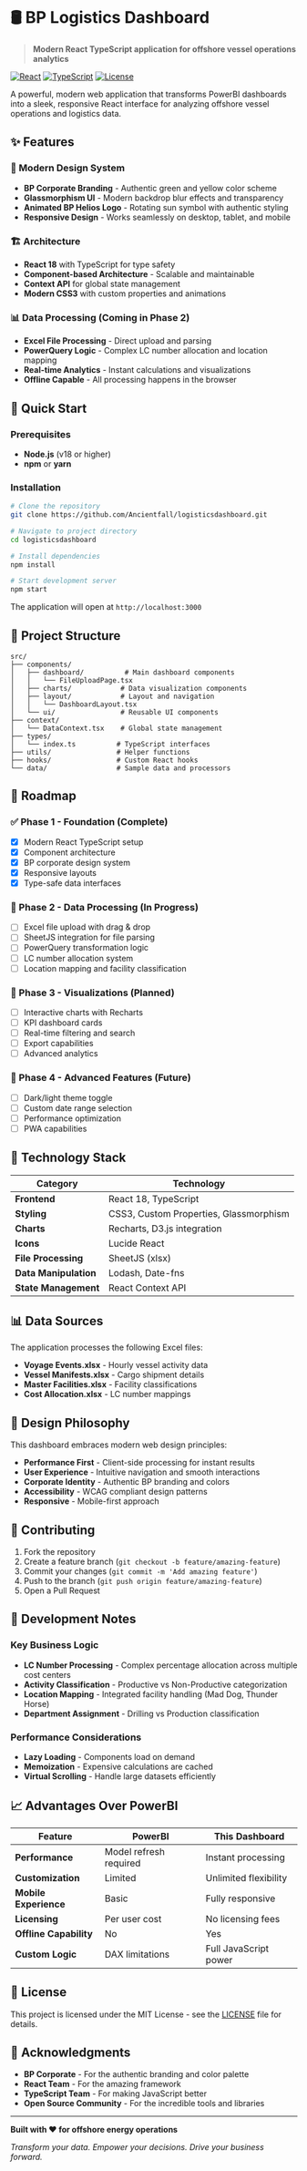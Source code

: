 # 🛢️ BP Logistics Dashboard

> **Modern React TypeScript application for offshore vessel operations analytics**

[![React](https://img.shields.io/badge/React-18.x-blue.svg)](https://reactjs.org/)
[![TypeScript](https://img.shields.io/badge/TypeScript-5.x-blue.svg)](https://www.typescriptlang.org/)
[![License](https://img.shields.io/badge/License-MIT-green.svg)](LICENSE)

A powerful, modern web application that transforms PowerBI dashboards into a sleek, responsive React interface for analyzing offshore vessel operations and logistics data.

## ✨ Features

### 🎨 Modern Design System
- **BP Corporate Branding** - Authentic green and yellow color scheme
- **Glassmorphism UI** - Modern backdrop blur effects and transparency
- **Animated BP Helios Logo** - Rotating sun symbol with authentic styling
- **Responsive Design** - Works seamlessly on desktop, tablet, and mobile

### 🏗️ Architecture
- **React 18** with TypeScript for type safety
- **Component-based Architecture** - Scalable and maintainable
- **Context API** for global state management
- **Modern CSS3** with custom properties and animations

### 📊 Data Processing (Coming in Phase 2)
- **Excel File Processing** - Direct upload and parsing
- **PowerQuery Logic** - Complex LC number allocation and location mapping
- **Real-time Analytics** - Instant calculations and visualizations
- **Offline Capable** - All processing happens in the browser

## 🚀 Quick Start

### Prerequisites
- **Node.js** (v18 or higher)
- **npm** or **yarn**

### Installation

```bash
# Clone the repository
git clone https://github.com/Ancientfall/logisticsdashboard.git

# Navigate to project directory
cd logisticsdashboard

# Install dependencies
npm install

# Start development server
npm start
```

The application will open at `http://localhost:3000`

## 📁 Project Structure

```
src/
├── components/
│   ├── dashboard/          # Main dashboard components
│   │   └── FileUploadPage.tsx
│   ├── charts/            # Data visualization components
│   ├── layout/            # Layout and navigation
│   │   └── DashboardLayout.tsx
│   └── ui/                # Reusable UI components
├── context/
│   └── DataContext.tsx    # Global state management
├── types/
│   └── index.ts          # TypeScript interfaces
├── utils/                # Helper functions
├── hooks/                # Custom React hooks
└── data/                 # Sample data and processors
```

## 🎯 Roadmap

### ✅ Phase 1 - Foundation (Complete)
- [x] Modern React TypeScript setup
- [x] Component architecture
- [x] BP corporate design system
- [x] Responsive layouts
- [x] Type-safe data interfaces

### 🚧 Phase 2 - Data Processing (In Progress)
- [ ] Excel file upload with drag & drop
- [ ] SheetJS integration for file parsing  
- [ ] PowerQuery transformation logic
- [ ] LC number allocation system
- [ ] Location mapping and facility classification

### 🔮 Phase 3 - Visualizations (Planned)
- [ ] Interactive charts with Recharts
- [ ] KPI dashboard cards
- [ ] Real-time filtering and search
- [ ] Export capabilities
- [ ] Advanced analytics

### 🌟 Phase 4 - Advanced Features (Future)
- [ ] Dark/light theme toggle
- [ ] Custom date range selection
- [ ] Performance optimization
- [ ] PWA capabilities

## 🔧 Technology Stack

| Category | Technology |
|----------|------------|
| **Frontend** | React 18, TypeScript |
| **Styling** | CSS3, Custom Properties, Glassmorphism |
| **Charts** | Recharts, D3.js integration |
| **Icons** | Lucide React |
| **File Processing** | SheetJS (xlsx) |
| **Data Manipulation** | Lodash, Date-fns |
| **State Management** | React Context API |

## 📊 Data Sources

The application processes the following Excel files:

- **Voyage Events.xlsx** - Hourly vessel activity data
- **Vessel Manifests.xlsx** - Cargo shipment details  
- **Master Facilities.xlsx** - Facility classifications
- **Cost Allocation.xlsx** - LC number mappings

## 🎨 Design Philosophy

This dashboard embraces modern web design principles:

- **Performance First** - Client-side processing for instant results
- **User Experience** - Intuitive navigation and smooth interactions
- **Corporate Identity** - Authentic BP branding and colors
- **Accessibility** - WCAG compliant design patterns
- **Responsive** - Mobile-first approach

## 🤝 Contributing

1. Fork the repository
2. Create a feature branch (`git checkout -b feature/amazing-feature`)
3. Commit your changes (`git commit -m 'Add amazing feature'`)
4. Push to the branch (`git push origin feature/amazing-feature`)
5. Open a Pull Request

## 📝 Development Notes

### Key Business Logic
- **LC Number Processing** - Complex percentage allocation across multiple cost centers
- **Activity Classification** - Productive vs Non-Productive categorization
- **Location Mapping** - Integrated facility handling (Mad Dog, Thunder Horse)
- **Department Assignment** - Drilling vs Production classification

### Performance Considerations
- **Lazy Loading** - Components load on demand
- **Memoization** - Expensive calculations are cached
- **Virtual Scrolling** - Handle large datasets efficiently

## 📈 Advantages Over PowerBI

| Feature | PowerBI | This Dashboard |
|---------|---------|----------------|
| **Performance** | Model refresh required | Instant processing |
| **Customization** | Limited | Unlimited flexibility |
| **Mobile Experience** | Basic | Fully responsive |
| **Licensing** | Per user cost | No licensing fees |
| **Offline Capability** | No | Yes |
| **Custom Logic** | DAX limitations | Full JavaScript power |

## 📄 License

This project is licensed under the MIT License - see the [LICENSE](LICENSE) file for details.

## 🙏 Acknowledgments

- **BP Corporate** - For the authentic branding and color palette
- **React Team** - For the amazing framework
- **TypeScript Team** - For making JavaScript better
- **Open Source Community** - For the incredible tools and libraries

---

**Built with ❤️ for offshore energy operations**

*Transform your data. Empower your decisions. Drive your business forward.*